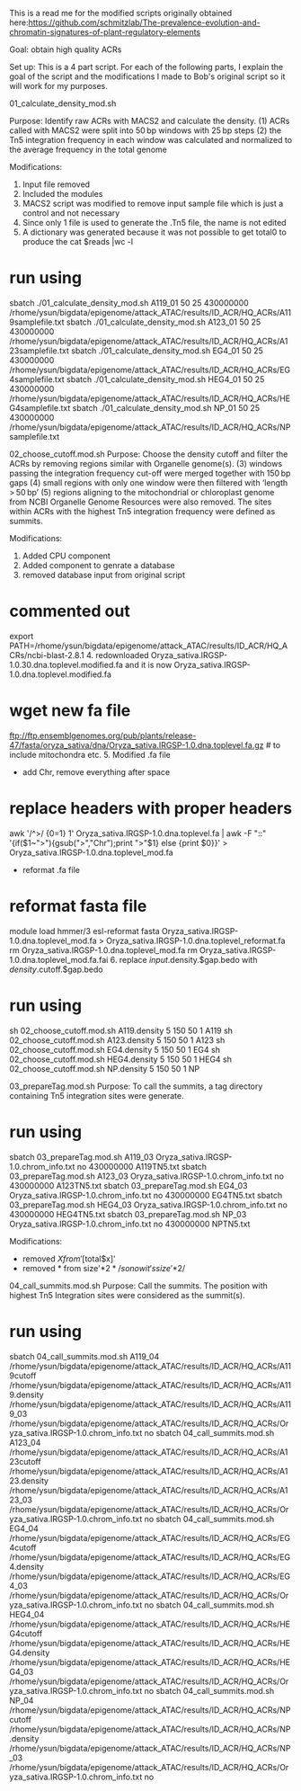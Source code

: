 This is a read me for the modified scripts originally obtained here:https://github.com/schmitzlab/The-prevalence-evolution-and-chromatin-signatures-of-plant-regulatory-elements

Goal: obtain high quality ACRs

Set up: This is a 4 part script. For each of the following parts, I explain the goal of the script and the modifications I made to Bob's original script so it will work for my purposes.

01_calculate_density_mod.sh

Purpose: Identify raw ACRs with MACS2 and calculate the density.
(1) ACRs called with MACS2 were split into 50 bp windows with 25 bp steps
(2) the Tn5 integration frequency in each window was calculated and normalized to the average frequency in the total genome

Modifications: 
1. Input file removed
2. Included the modules
3. MACS2 script was modified to remove input sample file which is just a control and not necessary
4. Since only 1 file is used to generate the .Tn5 file, the name is not edited
5. A dictionary was generated because it was not possible to get total0 to produce the cat $reads |wc -l

# run using
sbatch ./01_calculate_density_mod.sh A119_01 50 25 430000000 /rhome/ysun/bigdata/epigenome/attack_ATAC/results/ID_ACR/HQ_ACRs/A119samplefile.txt
sbatch ./01_calculate_density_mod.sh A123_01 50 25 430000000 /rhome/ysun/bigdata/epigenome/attack_ATAC/results/ID_ACR/HQ_ACRs/A123samplefile.txt
sbatch ./01_calculate_density_mod.sh EG4_01 50 25 430000000 /rhome/ysun/bigdata/epigenome/attack_ATAC/results/ID_ACR/HQ_ACRs/EG4samplefile.txt
sbatch ./01_calculate_density_mod.sh HEG4_01 50 25 430000000 /rhome/ysun/bigdata/epigenome/attack_ATAC/results/ID_ACR/HQ_ACRs/HEG4samplefile.txt
sbatch ./01_calculate_density_mod.sh NP_01 50 25 430000000 /rhome/ysun/bigdata/epigenome/attack_ATAC/results/ID_ACR/HQ_ACRs/NPsamplefile.txt



02_choose_cutoff.mod.sh
Purpose: Choose the density cutoff and filter the ACRs by removing regions similar with Organelle genome(s).
(3) windows passing the integration frequency cut-off were merged together with 150 bp gaps
(4) small regions with only one window were then filtered with ‘length > 50 bp’
(5) regions aligning to the mitochondrial or chloroplast genome from NCBI Organelle Genome Resources were also removed. The sites within ACRs with the highest Tn5 integration frequency were defined as summits.

Modifications: 
1. Added CPU component
2. Added component to genrate a database
3. removed database input from original script
# commented out
export PATH=/rhome/ysun/bigdata/epigenome/attack_ATAC/results/ID_ACR/HQ_ACRs/ncbi-blast-2.8.1
4. redownloaded Oryza_sativa.IRGSP-1.0.30.dna.toplevel.modified.fa and it is now Oryza_sativa.IRGSP-1.0.dna.toplevel.modified.fa
# wget new fa file
ftp://ftp.ensemblgenomes.org/pub/plants/release-47/fasta/oryza_sativa/dna/Oryza_sativa.IRGSP-1.0.dna.toplevel.fa.gz
    # to include mitochondra etc. 
5. Modified .fa file
- add Chr, remove everything after space
# replace headers with proper headers
awk '/^>/ {$0=$1} 1' Oryza_sativa.IRGSP-1.0.dna.toplevel.fa | awk -F "::" '{if($1~">"){gsub(">","Chr");print ">"$1} else {print $0}}' > Oryza_sativa.IRGSP-1.0.dna.toplevel_mod.fa
- reformat .fa file
# reformat fasta file
module load hmmer/3
esl-reformat fasta Oryza_sativa.IRGSP-1.0.dna.toplevel_mod.fa > Oryza_sativa.IRGSP-1.0.dna.toplevel_reformat.fa
rm Oryza_sativa.IRGSP-1.0.dna.toplevel_mod.fa
rm Oryza_sativa.IRGSP-1.0.dna.toplevel_mod.fa.fai
6. replace $input.$density.$gap.bedo with $density.$cutoff.$gap.bedo

# run using
sh 02_choose_cutoff.mod.sh A119.density 5 150 50 1 A119
sh 02_choose_cutoff.mod.sh A123.density 5 150 50 1 A123
sh 02_choose_cutoff.mod.sh EG4.density 5 150 50 1 EG4
sh 02_choose_cutoff.mod.sh HEG4.density 5 150 50 1 HEG4
sh 02_choose_cutoff.mod.sh NP.density 5 150 50 1 NP


03_prepareTag.mod.sh
Purpose: To call the summits, a tag directory containing Tn5 integration sites were generate.

# run using
sbatch 03_prepareTag.mod.sh  A119_03 Oryza_sativa.IRGSP-1.0.chrom_info.txt no 430000000 A119TN5.txt
sbatch 03_prepareTag.mod.sh  A123_03 Oryza_sativa.IRGSP-1.0.chrom_info.txt no 430000000 A123TN5.txt
sbatch 03_prepareTag.mod.sh  EG4_03 Oryza_sativa.IRGSP-1.0.chrom_info.txt no 430000000 EG4TN5.txt
sbatch 03_prepareTag.mod.sh  HEG4_03 Oryza_sativa.IRGSP-1.0.chrom_info.txt no 430000000 HEG4TN5.txt
sbatch 03_prepareTag.mod.sh  NP_03 Oryza_sativa.IRGSP-1.0.chrom_info.txt no 430000000 NPTN5.txt


Modifications: 
- removed $X from '$[total$x]'
- removed * from size'*$2*/ so now it's size'*$2/

04_call_summits.mod.sh
Purpose: Call the summits. The position with highest Tn5 Integration sites were considered as the summit(s).

# run using
sbatch 04_call_summits.mod.sh A119_04 /rhome/ysun/bigdata/epigenome/attack_ATAC/results/ID_ACR/HQ_ACRs/A119cutoff /rhome/ysun/bigdata/epigenome/attack_ATAC/results/ID_ACR/HQ_ACRs/A119.density /rhome/ysun/bigdata/epigenome/attack_ATAC/results/ID_ACR/HQ_ACRs/A119_03 /rhome/ysun/bigdata/epigenome/attack_ATAC/results/ID_ACR/HQ_ACRs/Oryza_sativa.IRGSP-1.0.chrom_info.txt no
sbatch 04_call_summits.mod.sh A123_04 /rhome/ysun/bigdata/epigenome/attack_ATAC/results/ID_ACR/HQ_ACRs/A123cutoff /rhome/ysun/bigdata/epigenome/attack_ATAC/results/ID_ACR/HQ_ACRs/A123.density /rhome/ysun/bigdata/epigenome/attack_ATAC/results/ID_ACR/HQ_ACRs/A123_03 /rhome/ysun/bigdata/epigenome/attack_ATAC/results/ID_ACR/HQ_ACRs/Oryza_sativa.IRGSP-1.0.chrom_info.txt no
sbatch 04_call_summits.mod.sh EG4_04 /rhome/ysun/bigdata/epigenome/attack_ATAC/results/ID_ACR/HQ_ACRs/EG4cutoff /rhome/ysun/bigdata/epigenome/attack_ATAC/results/ID_ACR/HQ_ACRs/EG4.density /rhome/ysun/bigdata/epigenome/attack_ATAC/results/ID_ACR/HQ_ACRs/EG4_03 /rhome/ysun/bigdata/epigenome/attack_ATAC/results/ID_ACR/HQ_ACRs/Oryza_sativa.IRGSP-1.0.chrom_info.txt no
sbatch 04_call_summits.mod.sh HEG4_04 /rhome/ysun/bigdata/epigenome/attack_ATAC/results/ID_ACR/HQ_ACRs/HEG4cutoff /rhome/ysun/bigdata/epigenome/attack_ATAC/results/ID_ACR/HQ_ACRs/HEG4.density /rhome/ysun/bigdata/epigenome/attack_ATAC/results/ID_ACR/HQ_ACRs/HEG4_03 /rhome/ysun/bigdata/epigenome/attack_ATAC/results/ID_ACR/HQ_ACRs/Oryza_sativa.IRGSP-1.0.chrom_info.txt no
sbatch 04_call_summits.mod.sh NP_04 /rhome/ysun/bigdata/epigenome/attack_ATAC/results/ID_ACR/HQ_ACRs/NPcutoff /rhome/ysun/bigdata/epigenome/attack_ATAC/results/ID_ACR/HQ_ACRs/NP.density /rhome/ysun/bigdata/epigenome/attack_ATAC/results/ID_ACR/HQ_ACRs/NP_03 /rhome/ysun/bigdata/epigenome/attack_ATAC/results/ID_ACR/HQ_ACRs/Oryza_sativa.IRGSP-1.0.chrom_info.txt no
